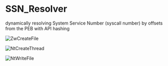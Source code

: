 # SSN_Resolver
dynamically resolving System Service Number (syscall number) by offsets from the PEB with API hashing  

![ZwCreateFile](https://user-images.githubusercontent.com/110354855/198353823-95c2b082-f30b-4940-98ae-8bcefcd4affd.png)


![NtCreateThread](https://user-images.githubusercontent.com/110354855/198353865-bf189d4e-ac1a-49a8-ad78-e4426625f4bb.png)  


![NtWriteFile](https://user-images.githubusercontent.com/110354855/198353937-86b23c18-d63f-4f66-97eb-5bd924921d2a.png)  

